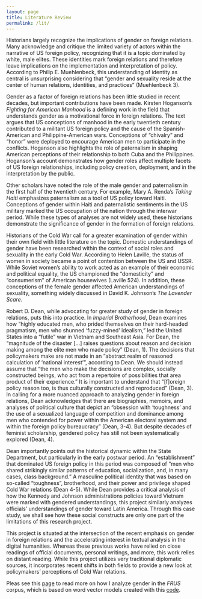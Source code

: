 ```yaml
---
layout: page
title: Literature Review
permalink: /lit/
---
```


<p>Historians largely recognize the implications of gender on foreign relations. Many acknowledge and critique the limited variety of actors within the narrative of US foreign policy, recognizing that it is a topic dominated by white, male elites. These identities mark foreign relations and therefore leave implications on the implementation and interpretation of policy. According to Philip E. Muehlenbeck, this understanding of identity as central is unsurprising considering that “gender and sexuality reside at the center of human relations, identities, and practices” (Muehlenbeck 3).</p>
<p>Gender as a factor of foreign relations has been little studied in recent decades, but important contributions have been made. Kirsten Hoganson’s <i>Fighting for American Manhood</i> is a defining work in the field that understands gender as a motivational force in foreign relations. The text argues that US conceptions of manhood in the early twentieth century contributed to a militant US foreign policy and the cause of the Spanish-American and Philippine-American wars. Conceptions of “chivalry” and “honor” were deployed to encourage American men to participate in the conflicts. Hoganson also highlights the role of paternalism in shaping American perceptions of their relationship to both Cuba and the Philippines. Hoganson’s account demonstrates how gender roles affect multiple facets of US foreign relationships, including policy creation, deployment, and in the interpretation by the public.</p>
<p>Other scholars have noted the role of the male gender and paternalism in the first half of the twentieth century. For example, Mary A. Renda’s <i>Taking Haiti</i> emphasizes paternalism as a tool of US policy toward Haiti. Conceptions of gender within Haiti and paternalistic sentiments in the US military marked the US occupation of the nation through the interwar period. While these types of analyses are not widely used, these historians demonstrate the significance of gender in the formation of foreign relations. </p>
<p>Historians of the Cold War call for a greater examination of gender within their own field with little literature on the topic. Domestic understandings of gender have been researched within the context of social roles and sexuality in the early Cold War. According to Helen Laville, the status of women in society became a point of contention between the US and USSR. While Soviet women’s ability to work acted as an example of their economic and political equality, the US championed the “domesticity” and “consumerism” of American housewives (Laville 524). In addition, these conceptions of the female gender affected American understandings of sexuality, something widely discussed in David K. Johnson’s <i>The Lavender Scare</i>.</p>
<p>Robert D. Dean, while advocating for greater study of gender in foreign relations, puts this into practice. In <i>Imperial Brotherhood</i>, Dean examines how “highly educated men, who prided themselves on their hard-headed pragmatism, men who shunned ‘fuzzy-mined’ idealism,” led the United States into a “futile” war in Vietnam and Southeast Asia. For Dean, the “magnitude of the disaster […] raises questions about reason and decision making among the elite men who made policy” (Dean, 1). The decisions that policymakers make are not made in an “abstract realm of reasoned calculation of ‘national interest’”, according to Dean. We should instead assume that “the men who make the decisions are complex, socially constructed beings, who act from a repertoire of possibilities that area product of their experience.” It is important to understand that “[f]oreign policy reason too, is thus culturally constructed and reproduced” (Dean, 3). In calling for a more nuanced approach to analyzing gender in foreign relations, Dean acknowledges that there are biographies, memoirs, and analyses of political culture that depict an “obsession with ‘toughness’ and the use of a sexualized language of competition and dominance among men who contended for power within the American electoral system and within the foreign policy bureaucracy” (Dean, 3-4). But despite decades of feminist scholarship, gendered policy has still not been systematically explored (Dean, 4).</p>
<p>Dean importantly points out the historical dynamic within the State Department, but particularly in the early postwar period. An “establishment” that dominated US foreign policy in this period was composed of “men who shared strikingly similar patterns of education, socialization, and, in many cases, class background.” A masculine political identity that was based on so-called “toughness”, brotherhood, and their power and privilege shaped Cold War relations (Dean 4-5). While Dean provides a critical analysis of how the Kennedy and Johnson administrations policies toward Vietnam were marked with gendered understandings, this project similarly analyzes officials’ understandings of gender toward Latin America. Through this case study, we shall see how these social constructs are only one part of the limitations of this research project.</p>
<p>This project is situated at the intersection of the recent emphasis on gender in foreign relations and the accelerating interest in textual analysis in the digital humanities. Whereas these previous works have relied on close readings of official documents, personal writings, and more, this work relies on distant reading. While this project utilizes very traditional diplomatic sources, it incorporates recent shifts in both fields to provide a new look at policymakers’ perceptions of Cold War relations. </p>
<p>Pleas see this <a href="https://ccloutier312.github.io/analysis/">page</a> to read more on how I analyze gender in the <i>FRUS</i> corpus, which is based on word vector models created with this <a href="https://ccloutier312.github.io/code/">code</a>.

